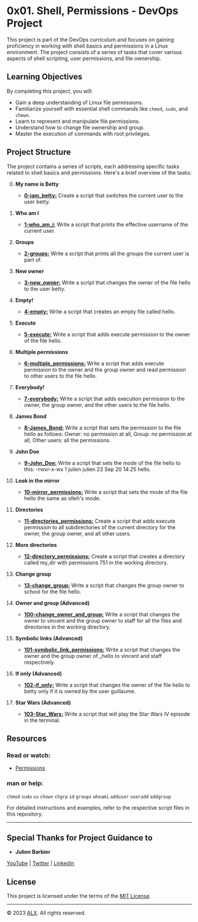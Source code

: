 # 0x01. Shell, Permissions - DevOps Project

This project is part of the DevOps curriculum and focuses on gaining proficiency in working with shell basics and permissions in a Linux environment. The project consists of a series of tasks that cover various aspects of shell scripting, user permissions, and file ownership.

## Learning Objectives

By completing this project, you will:

- Gain a deep understanding of Linux file permissions.
- Familiarize yourself with essential shell commands like `chmod`, `sudo`, and `chown`.
- Learn to represent and manipulate file permissions.
- Understand how to change file ownership and group.
- Master the execution of commands with root privileges.

## Project Structure

The project contains a series of scripts, each addressing specific tasks related to shell basics and permissions. Here's a brief overview of the tasks:

0. **My name is Betty**
    - **[0-iam_betty:](0-iam_betty)** Create a script that switches the current user to the user betty.

1. **Who am I**
    - **[1-who_am_i:](1-who_am_i)** Write a script that prints the effective username of the current user.

2. **Groups**
    - **[2-groups:](2-groups)** Write a script that prints all the groups the current user is part of.

3. **New owner**
    - **[3-new_owner:](3-new_owner)** Write a script that changes the owner of the file hello to the user betty.

4. **Empty!**
    - **[4-empty:](4-empty)** Write a script that creates an empty file called hello.

5. **Execute**
    - **[5-execute:](5-execute)** Write a script that adds execute permission to the owner of the file hello.

6. **Multiple permissions**
    - **[6-multiple_permissions:](6-multiple_permissions)** Write a script that adds execute permission to the owner and the group owner and read permission to other users to the file hello.

7. **Everybody!**
    - **[7-everybody:](7-everybody)** Write a script that adds execution permission to the owner, the group owner, and the other users to the file hello.

8. **James Bond**
    - **[8-James_Bond:](8-James_Bond)** Write a script that sets the permission to the file hello as follows: Owner: no permission at all, Group: no permission at all, Other users: all the permissions.

9. **John Doe**
    - **[9-John_Doe:](9-John_Doe)** Write a script that sets the mode of the file hello to this: -rwxr-x-wx 1 julien julien 23 Sep 20 14:25 hello.

10. **Look in the mirror**
    - **[10-mirror_permissions:](10-mirror_permissions)** Write a script that sets the mode of the file hello the same as olleh's mode.

11. **Directories**
    - **[11-directories_permissions:](11-directories_permissions)** Create a script that adds execute permission to all subdirectories of the current directory for the owner, the group owner, and all other users.

12. **More directories**
    - **[12-directory_permissions:](12-directory_permissions)** Create a script that creates a directory called my_dir with permissions 751 in the working directory.

13. **Change group**
    - **[13-change_group:](13-change_group)** Write a script that changes the group owner to school for the file hello.

14. **Owner and group (Advanced)**
    - **[100-change_owner_and_group:](100-change_owner_and_group)** Write a script that changes the owner to vincent and the group owner to staff for all the files and directories in the working directory.

15. **Symbolic links (Advanced)**
    - **[101-symbolic_link_permissions:](101-symbolic_link_permissions)** Write a script that changes the owner and the group owner of _hello to vincent and staff respectively.

16. **If only (Advanced)**
    - **[102-if_only:](102-if_only)** Write a script that changes the owner of the file hello to betty only if it is owned by the user guillaume.

17. **Star Wars (Advanced)**
    - **[103-Star_Wars:](103-Star_Wars)** Write a script that will play the Star Wars IV episode in the terminal.

## Resources

### Read or watch:

- [Permissions](http://linuxcommand.org/lc3_lts0090.php)

### man or help:

`chmod`
`sudo`
`su`
`chown`
`chgrp`
`id`
`groups`
`whoami`
`adduser`
`useradd`
`addgroup`

For detailed instructions and examples, refer to the respective script files in this repository.

---

## Special Thanks for Project Guidance to 

- **Julien Barbier**

[YouTube](https://www.youtube.com/@0xJulien) | [Twitter](https://twitter.com/julienbarbier42) | [LinkedIn](https://www.linkedin.com/in/julienbarbier/)

## License

This project is licensed under the terms of the [MIT License](https://www.alxafrica.com/terms-conditions-portal/).

---

© 2023 [ALX](https://www.alxafrica.com/). All rights reserved.
